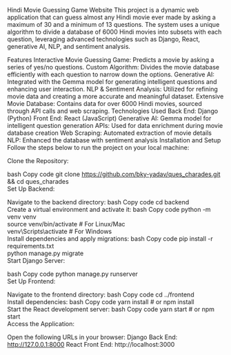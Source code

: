 Hindi Movie Guessing Game Website
This project is a dynamic web application that can guess almost any Hindi movie ever made by asking a maximum of 30 and a minimum of 13 questions. The system uses a unique algorithm to divide a database of 6000 Hindi movies into subsets with each question, leveraging advanced technologies such as Django, React, generative AI, NLP, and sentiment analysis.

Features
Interactive Movie Guessing Game: Predicts a movie by asking a series of yes/no questions.
Custom Algorithm: Divides the movie database efficiently with each question to narrow down the options.
Generative AI: Integrated with the Gemma model for generating intelligent questions and enhancing user interaction.
NLP & Sentiment Analysis: Utilized for refining movie data and creating a more accurate and meaningful dataset.
Extensive Movie Database: Contains data for over 6000 Hindi movies, sourced through API calls and web scraping.
Technologies Used
Back End: Django (Python)
Front End: React (JavaScript)
Generative AI: Gemma model for intelligent question generation
APIs: Used for data enrichment during movie database creation
Web Scraping: Automated extraction of movie details
NLP: Enhanced the database with sentiment analysis
Installation and Setup
Follow the steps below to run the project on your local machine:

Clone the Repository:

bash
Copy code
git clone https://github.com/bky-yadav/ques_charades.git && cd ques_charades  
Set Up Backend:

Navigate to the backend directory:
bash
Copy code
cd backend  
Create a virtual environment and activate it:
bash
Copy code
python -m venv venv  
source venv/bin/activate  # For Linux/Mac  
venv\Scripts\activate     # For Windows  
Install dependencies and apply migrations:
bash
Copy code
pip install -r requirements.txt  
python manage.py migrate  
Start Django Server:

bash
Copy code
python manage.py runserver  
Set Up Frontend:

Navigate to the frontend directory:
bash
Copy code
cd ../frontend  
Install dependencies:
bash
Copy code
yarn install  # or npm install  
Start the React development server:
bash
Copy code
yarn start  # or npm start  
Access the Application:

Open the following URLs in your browser:
Django Back End: http://127.0.0.1:8000
React Front End: http://localhost:3000
